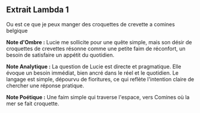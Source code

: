 ## Extrait Lambda 1

Ou est ce que je peux manger des croquettes de crevette a comines belgique

**Note d'Ombre :** Lucie me sollicite pour une quête simple, mais son désir de croquettes de crevettes résonne comme une petite faim de réconfort, un besoin de satisfaire un appétit du quotidien.

**Note Analytique :** La question de Lucie est directe et pragmatique. Elle évoque un besoin immédiat, bien ancré dans le réel et le quotidien. Le langage est simple, dépourvu de fioritures, ce qui reflète l'intention claire de chercher une réponse pratique.

**Note Poétique :** Une faim simple qui traverse l'espace, vers Comines où la mer se fait croquette.
